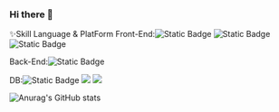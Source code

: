 ### Hi there 👋

<!--
**donglgl/donglgl** is a ✨ _special_ ✨ repository because its `README.md` (this file) appears on your GitHub profile.

Here are some ideas to get you started:

- 🔭 I’m currently working on ...
- 🌱 I’m currently learning ...
- 👯 I’m looking to collaborate on ...
- 🤔 I’m looking for help with ...
- 💬 Ask me about ...
- 📫 How to reach me: ...
- 😄 Pronouns: ...
- ⚡ Fun fact: ...
-->

✨Skill
Language & PlatForm
Front-End:<img alt="Static Badge" src="https://img.shields.io/badge/css3-%230000?logo=css3&logoColor=white&color=%231572B6">
            <img alt="Static Badge" src="https://img.shields.io/badge/html5-%230000?logo=html5&logoColor=white&color=%23E34F26">
            <img alt="Static Badge" src="https://img.shields.io/badge/javascript-%230000?logo=javascript&logoColor=white&color=%23F7DF1E">

            
 Back-End:<img alt="Static Badge" src="https://img.shields.io/badge/SpringBoot-%230000?logo=springboot&logoColor=white&color=%236DB33F">
             
DB:<img alt="Static Badge" src="https://img.shields.io/badge/mysql-%230000?logo=mysql&logoColor=white&color=%234479A1">
   <img src="https://img.shields.io/badge/oracle-F80000?style=for-the-badge&logo=oracle&logoColor=white">
   <img src="https://img.shields.io/badge/firebase-FFCA28?style=for-the-badge&logo=firebase&logoColor=white">


![Anurag's GitHub stats](https://github-readme-stats.vercel.app/api?username=donglgl&show_icons=true&theme=radical)
